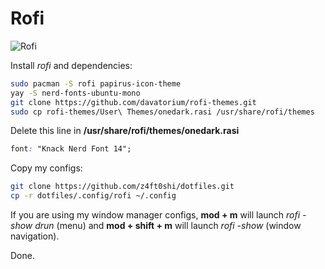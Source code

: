 # Rofi

![Rofi](./rofi.png)

Install *rofi* and dependencies:

```bash
sudo pacman -S rofi papirus-icon-theme
yay -S nerd-fonts-ubuntu-mono
git clone https://github.com/davatorium/rofi-themes.git
sudo cp rofi-themes/User\ Themes/onedark.rasi /usr/share/rofi/themes
```

Delete this line in **/usr/share/rofi/themes/onedark.rasi**

```css
font: "Knack Nerd Font 14";
```

Copy my configs:

```bash
git clone https://github.com/z4ft0shi/dotfiles.git
cp -r dotfiles/.config/rofi ~/.config
```

If you are using my window manager configs, **mod + m** will launch
*rofi -show drun* (menu) and **mod + shift + m** will launch *rofi -show* (window navigation).

Done.
